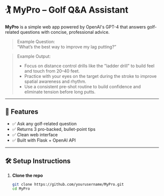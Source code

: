 # 🏌️ MyPro – Golf Q&A Assistant

**MyPro** is a simple web app powered by OpenAI's GPT-4 that answers golf-related questions with concise, professional advice.

> Example Question:  
> “What’s the best way to improve my lag putting?”

> Example Output:
> - Focus on distance control drills like the "ladder drill" to build feel and touch from 20–40 feet.  
> - Practice with your eyes on the target during the stroke to improve spatial awareness and rhythm.  
> - Use a consistent pre-shot routine to build confidence and eliminate tension before long putts.

---

## 🚀 Features

- ✅ Ask any golf-related question
- ✅ Returns 3 pro-backed, bullet-point tips
- ✅ Clean web interface
- ✅ Built with Flask + OpenAI API

---

## 🛠️ Setup Instructions

1. **Clone the repo**
   ```bash
   git clone https://github.com/yourusername/MyPro.git
   cd MyPro
